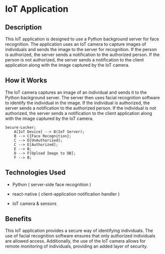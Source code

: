 # IoT Application    

## Description

This IoT application is designed to use a Python background server for face recognition. The application uses an IoT camera to capture images of individuals and sends the image to the server for recognition. If the person is authorized, the server sends a notification to the authorized person. If the person is not authorized, the server sends a notification to the client application along with the image captured by the IoT camera.

## How it Works

The IoT camera captures an image of an individual and sends it to the Python background server. The server then uses facial recognition software to identify the individual in the image. If the individual is authorized, the server sends a notification to the authorized person. If the individual is not authorized, the server sends a notification to the client application along with the image captured by the IoT camera.
```mermaid
Secure-Locker;
    A[IoT Device] --> B(IoT Server);
    B --> C{Face Recognition};
    C --> D[UnAuthorized];
    C --> E[Authorized];
    E --> B;
    D --> F[Upload Image to DB];
    F --> B;
```

## Technologies Used

- Python ( server-side face recognition )

- react-native ( client-application notification handler )

- IoT camera & sensors

## Benefits

This IoT application provides a secure way of identifying individuals. The use of facial recognition software ensures that only authorized individuals are allowed access. Additionally, the use of the IoT camera allows for remote monitoring of individuals, providing an added layer of security.
